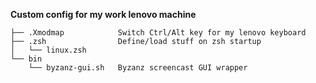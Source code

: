 **Custom config for my work lenovo machine**

    ├── .Xmodmap            Switch Ctrl/Alt key for my lenovo keyboard
    ├── .zsh                Define/load stuff on zsh startup
    │   └── linux.zsh       
    └── bin
        └── byzanz-gui.sh   Byzanz screencast GUI wrapper

